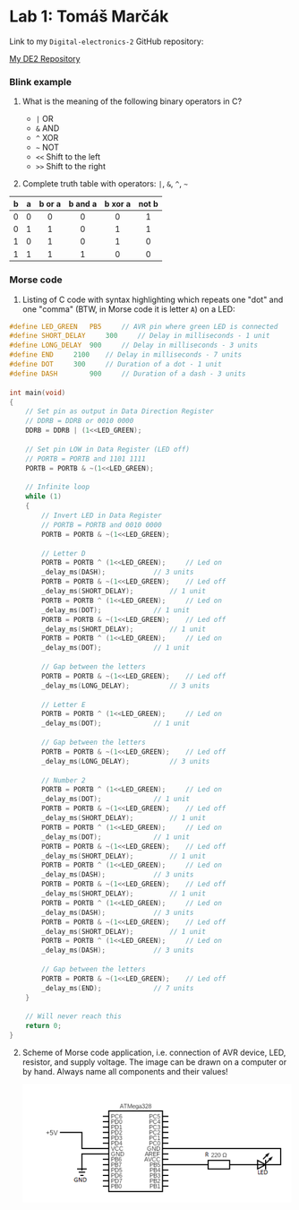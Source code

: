 # Lab 1: Tomáš Marčák

Link to my `Digital-electronics-2` GitHub repository:

[My DE2 Repository](https://github.com/tmarcak/Digital-electronics-2)


### Blink example

1. What is the meaning of the following binary operators in C?
   * `|` OR
   * `&` AND
   * `^` XOR
   * `~` NOT
   * `<<` Shift to the left
   * `>>` Shift to the right

2. Complete truth table with operators: `|`, `&`, `^`, `~`

| **b** | **a** |**b or a** | **b and a** | **b xor a** | **not b** |
| :-: | :-: | :-: | :-: | :-: | :-: |
| 0 | 0 | 0 | 0 | 0 | 1 |
| 0 | 1 | 1 | 0 | 1 | 1 |
| 1 | 0 | 1 | 0 | 1 | 0 |
| 1 | 1 | 1 | 1 | 0 | 0 |


### Morse code

1. Listing of C code with syntax highlighting which repeats one "dot" and one "comma" (BTW, in Morse code it is letter `A`) on a LED:

```c
#define LED_GREEN	PB5 	// AVR pin where green LED is connected
#define SHORT_DELAY 	300 	// Delay in milliseconds - 1 unit 
#define LONG_DELAY	900 	// Delay in milliseconds - 3 units
#define END		2100 	// Delay in milliseconds - 7 units
#define DOT		300 	// Duration of a dot - 1 unit
#define DASH		900 	// Duration of a dash - 3 units

int main(void)
{
    // Set pin as output in Data Direction Register
    // DDRB = DDRB or 0010 0000
    DDRB = DDRB | (1<<LED_GREEN);

    // Set pin LOW in Data Register (LED off)
    // PORTB = PORTB and 1101 1111
    PORTB = PORTB & ~(1<<LED_GREEN);

    // Infinite loop
    while (1)
    {
        // Invert LED in Data Register
        // PORTB = PORTB and 0010 0000
        PORTB = PORTB & ~(1<<LED_GREEN);
		
		// Letter D
		PORTB = PORTB ^ (1<<LED_GREEN);		// Led on
		_delay_ms(DASH);			// 3 units 
		PORTB = PORTB & ~(1<<LED_GREEN);	// Led off
		_delay_ms(SHORT_DELAY);			// 1 unit
		PORTB = PORTB ^ (1<<LED_GREEN);		// Led on
		_delay_ms(DOT);				// 1 unit
		PORTB = PORTB & ~(1<<LED_GREEN);	// Led off
		_delay_ms(SHORT_DELAY);			// 1 unit
		PORTB = PORTB ^ (1<<LED_GREEN);		// Led on
		_delay_ms(DOT);				// 1 unit
		
		// Gap between the letters
		PORTB = PORTB & ~(1<<LED_GREEN);	// Led off
		_delay_ms(LONG_DELAY);			// 3 units
		
		// Letter E
		PORTB = PORTB ^ (1<<LED_GREEN);		// Led on
		_delay_ms(DOT);				// 1 unit
		
		// Gap between the letters
		PORTB = PORTB & ~(1<<LED_GREEN);	// Led off
		_delay_ms(LONG_DELAY);			// 3 units
		
		// Number 2
		PORTB = PORTB ^ (1<<LED_GREEN);		// Led on
		_delay_ms(DOT);				// 1 unit
		PORTB = PORTB & ~(1<<LED_GREEN);	// Led off
		_delay_ms(SHORT_DELAY);			// 1 unit
		PORTB = PORTB ^ (1<<LED_GREEN);		// Led on
		_delay_ms(DOT);				// 1 unit
		PORTB = PORTB & ~(1<<LED_GREEN);	// Led off
		_delay_ms(SHORT_DELAY);			// 1 unit
		PORTB = PORTB ^ (1<<LED_GREEN);		// Led on
		_delay_ms(DASH);			// 3 units
		PORTB = PORTB & ~(1<<LED_GREEN);	// Led off
		_delay_ms(SHORT_DELAY);			// 1 unit
		PORTB = PORTB ^ (1<<LED_GREEN);		// Led on
		_delay_ms(DASH);			// 3 units
		PORTB = PORTB & ~(1<<LED_GREEN);	// Led off
		_delay_ms(SHORT_DELAY);			// 1 unit
		PORTB = PORTB ^ (1<<LED_GREEN);		// Led on
		_delay_ms(DASH);			// 3 units
		
		// Gap between the letters
		PORTB = PORTB & ~(1<<LED_GREEN);	// Led off
		_delay_ms(END);				// 7 units
    }

    // Will never reach this
    return 0;
}

```


2. Scheme of Morse code application, i.e. connection of AVR device, LED, resistor, and supply voltage. The image can be drawn on a computer or by hand. Always name all components and their values!

   ![](Images/circuit_lab1.png)
